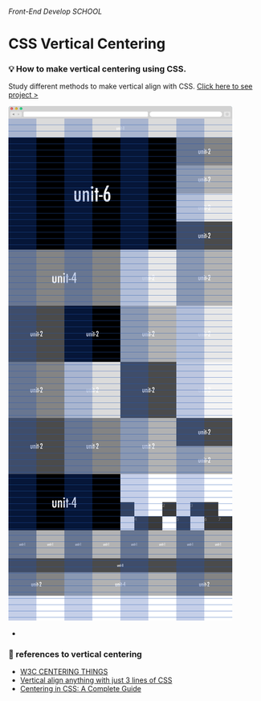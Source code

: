 
###### Front-End Develop SCHOOL

# CSS Vertical Centering

### :bulb: How to make vertical centering using CSS.

Study different methods to make vertical align with CSS. [Click here to see project >](https://jistudio.github.io/My_CSS_STUDY/09_grid_pushpull/index.html)

[<img src="/ASSETS/push_pull.jpg" alt="vertical align">](https://jistudio.github.io/My_CSS_STUDY/09_grid_pushpull/index.html)

-

### :musical_note: references to vertical centering 

- [W3C CENTERING THINGS](https://www.w3.org/Style/Examples/007/center.en.html)
- [Vertical align anything with just 3 lines of CSS](http://zerosixthree.se/vertical-align-anything-with-just-3-lines-of-css/)
- [Centering in CSS: A Complete Guide](https://css-tricks.com/centering-css-complete-guide/)
